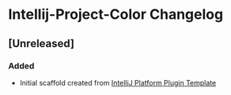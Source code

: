 <!-- Keep a Changelog guide -> https://keepachangelog.com -->

# Intellij-Project-Color Changelog

## [Unreleased]
### Added
- Initial scaffold created from [IntelliJ Platform Plugin Template](https://github.com/JetBrains/intellij-platform-plugin-template)
